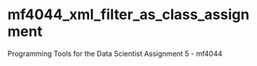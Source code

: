 # mf4044_xml_filter_as_class_assignment
Programming Tools for the Data Scientist Assignment 5 - mf4044
